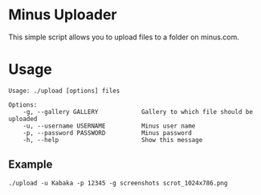 # Minus Uploader

This simple script allows you to upload files to a folder on minus.com.

# Usage

    Usage: ./upload [options] files

    Options:
        -g, --gallery GALLERY            Gallery to which file should be uploaded
        -u, --username USERNAME          Minus user name
        -p, --password PASSWORD          Minus password
        -h, --help                       Show this message

## Example

    ./upload -u Kabaka -p 12345 -g screenshots scrot_1024x786.png
    

